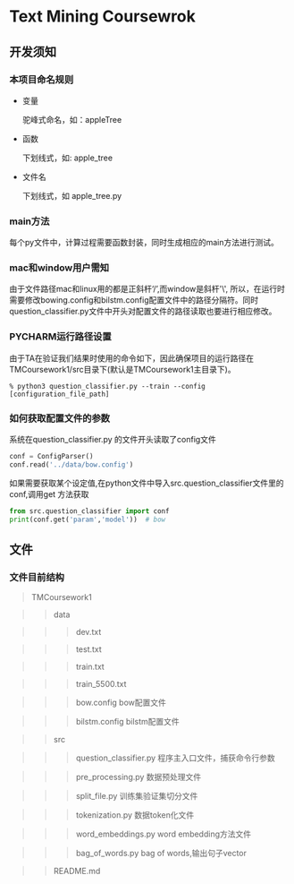 # Text Mining Coursewrok 



## 开发须知

### 本项目命名规则

- 变量

  驼峰式命名，如：appleTree  

- 函数

  下划线式，如: apple_tree

- 文件名

  下划线式，如 apple_tree.py



### main方法

每个py文件中，计算过程需要函数封装，同时生成相应的main方法进行测试。



### mac和window用户需知

由于文件路径mac和linux用的都是正斜杆‘/’,而window是斜杆'\\', 所以，在运行时需要修改bowing.config和bilstm.config配置文件中的路径分隔符。同时question_classifier.py文件中开头对配置文件的路径读取也要进行相应修改。



### PYCHARM运行路径设置

由于TA在验证我们结果时使用的命令如下，因此确保项目的运行路径在TMCoursework1/src目录下(默认是TMCoursework1主目录下)。

```shell
% python3 question_classifier.py --train --config [configuration_file_path]
```



### 如何获取配置文件的参数

系统在question_classifier.py 的文件开头读取了config文件

```python
conf = ConfigParser()
conf.read('../data/bow.config')
```

如果需要获取某个设定值,在python文件中导入src.question_classifier文件里的conf,调用get 方法获取

```python
from src.question_classifier import conf
print(conf.get('param','model'))  # bow
```



## 文件

### 文件目前结构

> TMCoursework1

> > data

> > > dev.txt

> > > test.txt

> > > train.txt

> > > train_5500.txt

> > > bow.config							bow配置文件

> > > bilstm.config						bilstm配置文件

> > src

> > > question_classifier.py		程序主入口文件，捕获命令行参数

> > > pre_processing.py			 数据预处理文件

> > > split_file.py						 训练集验证集切分文件

> > > tokenization.py				  数据token化文件

> > > word_embeddings.py	   word embedding方法文件

> > > bag_of_words.py   			bag of words,输出句子vector

> > README.md

